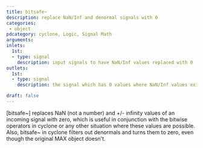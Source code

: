 ```yaml
---
title: bitsafe~
description: replace NaN/Inf and denormal signals with 0
categories:
 - object
pdcategory: cyclone, Logic, Signal Math
arguments:
inlets:
  1st:
  - type: signal
    description: input signals to have NaN/Inf values replaced with 0
outlets:
  1st:
  - type: signal
    description: the signal which has 0 values where NaN/Inf values existed

draft: false
---
```


[bitsafe~] replaces NaN (not a number) and +/- infinity values of an incoming signal with zero, which is useful in conjunction with the bitwise operators in cyclone or any other situation where these values are possible. Also, bitsafe~ in cyclone filters out denormals and turns them to zero, even though the original MAX object doesn't.

